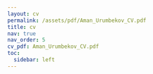 ```yaml
---
layout: cv
permalink: /assets/pdf/Aman_Urumbekov_CV.pdf
title: cv
nav: true
nav_order: 5
cv_pdf: Aman_Urumbekov_CV.pdf
toc:
  sidebar: left
---
```

